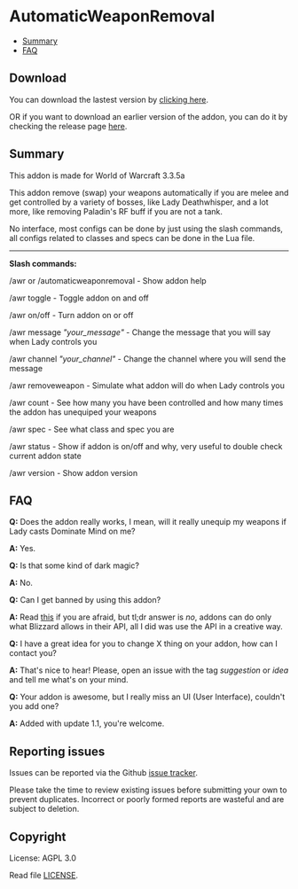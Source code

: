 # AutomaticWeaponRemoval

* [Summary](#summary)
* [FAQ](#faq)

## Download

You can download the lastest version by [clicking here](https://github.com/SecretX33/AutomaticWeaponRemoval/releases/latest/download/AutomaticWeaponRemoval.zip). 

OR if you want to download an earlier version of the addon, you can do it by checking the release page [here](https://github.com/SecretX33/AutomaticWeaponRemoval/releases).

## Summary

This addon is made for World of Warcraft 3.3.5a

This addon remove (swap) your weapons automatically if you are melee and get controlled by a variety of bosses, like Lady Deathwhisper, and a lot more, like removing Paladin's RF buff if you are not a tank.

No interface, most configs can be done by just using the slash commands, all configs related to classes and specs can be done in the Lua file.

------------

**Slash commands:**

/awr or /automaticweaponremoval - Show addon help

/awr toggle - Toggle addon on and off

/awr on/off - Turn addon on or off

/awr message *"your_message"* - Change the message that you will say when Lady controls you

/awr channel *"your_channel"* - Change the channel where you will send the message

/awr removeweapon - Simulate what addon will do when Lady controls you

/awr count - See how many you have been controlled and how many times the addon has unequiped your weapons

/awr spec - See what class and spec you are

/awr status - Show if addon is on/off and why, very useful to double check current addon state

/awr version - Show addon version

## FAQ

**Q:** Does the addon really works, I mean, will it really unequip my weapons if Lady casts Dominate Mind on me?

**A:** Yes.

**Q:** Is that some kind of dark magic?

**A:** No.

**Q:** Can I get banned by using this addon?

**A:** Read [this](https://eu.forums.blizzard.com/en/wow/t/can-i-get-banned-for-this/78719/8) if you are afraid, but tl;dr answer is *no*, addons can do only what Blizzard allows in their API, all I did was use the API in a creative way.

**Q:** I have a great idea for you to change X thing on your addon, how can I contact you?

**A:** That's nice to hear! Please, open an issue with the tag *suggestion* or *idea* and tell me what's on your mind.

**Q:** Your addon is awesome, but I really miss an UI (User Interface), couldn't you add one?

**A:** Added with update 1.1, you're welcome.

## Reporting issues

Issues can be reported via the Github [issue tracker](https://github.com/SecretX33/AutomaticWeaponRemoval/issues).

Please take the time to review existing issues before submitting your own to
prevent duplicates. Incorrect or poorly formed
reports are wasteful and are subject to deletion.

## Copyright

License: AGPL 3.0

Read file [LICENSE](LICENSE).
